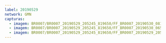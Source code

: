 ```yaml
---
label: 20190529
network: GMN
capturas:
  - imagem: BR0007/BR0007_20190529_205245_819650/FF_BR0007_20190530_081613_133_0713728.fits_maxpixel.jpg
  - imagem: BR0007/BR0007_20190529_205245_819650/FF_BR0007_20190530_065413_540_0626944.fits_maxpixel.jpg
  - imagem: BR0007/BR0007_20190529_205245_819650/FF_BR0007_20190529_205539_616_0002816.fits_maxpixel.jpg
---
```


